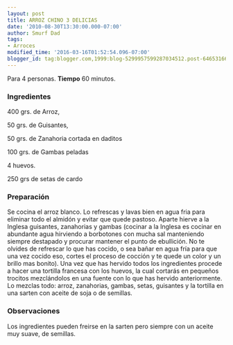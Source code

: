 ```yaml
---
layout: post
title: ARROZ CHINO 3 DELICIAS
date: '2010-08-30T13:30:00.000-07:00'
author: Smurf Dad
tags:
- Arroces
modified_time: '2016-03-16T01:52:54.096-07:00'
blogger_id: tag:blogger.com,1999:blog-5299957599287034512.post-6465316641226696839
---
```


Para 4 personas.
<b>Tiempo</b> 60 minutos.

<h3>Ingredientes</h3>

400 grs. de Arroz,

50 grs. de Guisantes,

50 grs. de Zanahoria cortada en daditos

100 grs. de Gambas peladas

4 huevos.

250 grs de setas de cardo

<h3>Preparación</h3>

Se cocina el arroz blanco. Lo refrescas y lavas bien en agua fria para eliminar todo el almidón y evitar que quede pastoso. Aparte hierve a la Inglesa guisantes, zanahorias y gambas (cocinar a la Inglesa es cocinar en abundante agua hirviendo a borbotones con mucha sal manteniendo siempre destapado y procurar mantener el punto de ebullición. No te olvides de refrescar lo que has cocido, o sea bañar en agua fría para que una vez cocido eso, cortes el proceso de cocción y te quede un color y un brillo mas bonito). Una vez que has hervido todos los ingredientes procede a hacer una tortilla francesa con los huevos, la cual cortarás en pequeños trocitos mezclándolos en una fuente con lo que has hervido anteriormente. Lo mezclas todo: arroz, zanahorias, gambas, setas, guisantes y la tortilla en una sarten con aceite de soja o de semillas.

<h3>Observaciones</h3>

Los ingredientes pueden freirse en la sarten pero siempre con un aceite muy suave, de semillas.

